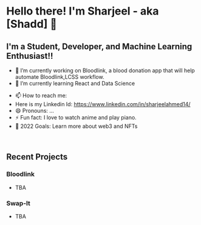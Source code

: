 # Hello there! I'm Sharjeel - aka [Shadd] 👋 

## I'm a Student, Developer, and Machine Learning Enthusiast!!

- 🔭 I’m currently working on Bloodlink, a blood donation app that will help automate Bloodlink,LCSS workflow.
- 🌱 I’m currently learning React and Data Science 
<!-- - 👯 I’m looking to collaborate on ... 
- 🤔 I’m looking for help with ...
- 💬 Ask me about ... -->
- 📫 How to reach me: 
- Here is my Linkedin Id: https://www.linkedin.com/in/sharjeelahmed14/
- 😄 Pronouns: ...
- ⚡ Fun fact: I love to watch anime and play piano.
- 🥅 2022 Goals: Learn more about web3 and NFTs
<br>

## Recent Projects
### Bloodlink 
- TBA
### Swap-It
- TBA
